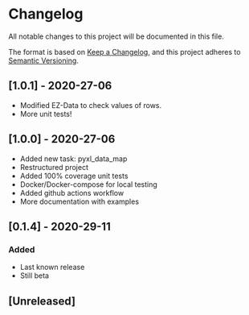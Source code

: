 # Changelog

All notable changes to this project will be documented in this file.

The format is based on [Keep a Changelog](https://keepachangelog.com/en/1.0.0/),
and this project adheres to [Semantic Versioning](https://semver.org/spec/v2.0.0.html).

## [1.0.1] - 2020-27-06

- Modified EZ-Data to check values of rows.
- More unit tests!


## [1.0.0] - 2020-27-06

- Added new task: pyxl_data_map
- Restructured project
- Added 100% coverage unit tests
- Docker/Docker-compose for local testing
- Added github actions workflow
- More documentation with examples

## [0.1.4] - 2020-29-11

### Added

- Last known release
- Still beta

## [Unreleased]
